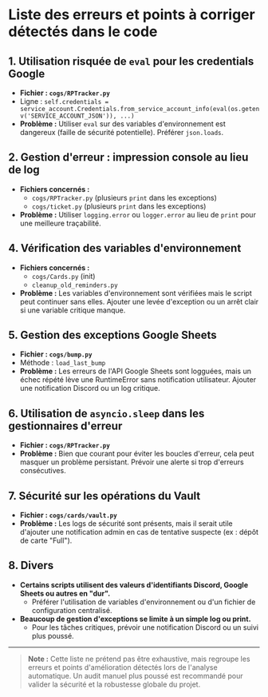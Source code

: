 # Liste des erreurs et points à corriger détectés dans le code

## 1. Utilisation risquée de `eval` pour les credentials Google
- **Fichier : `cogs/RPTracker.py`**
- Ligne : `self.credentials = service_account.Credentials.from_service_account_info(eval(os.getenv('SERVICE_ACCOUNT_JSON')), ...)`
- **Problème :** Utiliser `eval` sur des variables d'environnement est dangereux (faille de sécurité potentielle). Préférer `json.loads`.

## 2. Gestion d'erreur : impression console au lieu de log
- **Fichiers concernés :**
    - `cogs/RPTracker.py` (plusieurs `print` dans les exceptions)
    - `cogs/ticket.py` (plusieurs `print` dans les exceptions)
- **Problème :** Utiliser `logging.error` ou `logger.error` au lieu de `print` pour une meilleure traçabilité.

## 4. Vérification des variables d'environnement
- **Fichiers concernés :**
    - `cogs/Cards.py` (init)
    - `cleanup_old_reminders.py`
- **Problème :** Les variables d'environnement sont vérifiées mais le script peut continuer sans elles. Ajouter une levée d'exception ou un arrêt clair si une variable critique manque.

## 5. Gestion des exceptions Google Sheets
- **Fichier : `cogs/bump.py`**
- Méthode : `load_last_bump`
- **Problème :** Les erreurs de l'API Google Sheets sont logguées, mais un échec répété lève une RuntimeError sans notification utilisateur. Ajouter une notification Discord ou un log critique.

## 6. Utilisation de `asyncio.sleep` dans les gestionnaires d'erreur
- **Fichier : `cogs/RPTracker.py`**
- **Problème :** Bien que courant pour éviter les boucles d'erreur, cela peut masquer un problème persistant. Prévoir une alerte si trop d'erreurs consécutives.

## 7. Sécurité sur les opérations du Vault
- **Fichier : `cogs/cards/vault.py`**
- **Problème :** Les logs de sécurité sont présents, mais il serait utile d'ajouter une notification admin en cas de tentative suspecte (ex : dépôt de carte "Full").

## 8. Divers
- **Certains scripts utilisent des valeurs d'identifiants Discord, Google Sheets ou autres en "dur".**
  - Préférer l'utilisation de variables d'environnement ou d'un fichier de configuration centralisé.
- **Beaucoup de gestion d'exceptions se limite à un simple log ou print.**
  - Pour les tâches critiques, prévoir une notification Discord ou un suivi plus poussé.

---

> **Note :** Cette liste ne prétend pas être exhaustive, mais regroupe les erreurs et points d'amélioration détectés lors de l'analyse automatique. Un audit manuel plus poussé est recommandé pour valider la sécurité et la robustesse globale du projet.
